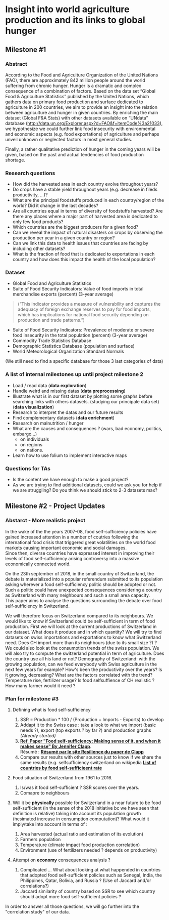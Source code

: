 # Insight into world agriculture production and its links to global hunger
 
## Milestone #1

### Abstract
According to the Food and Agriculture Organization of the United Nations (FAO), there are approximately 842 million people around the world suffering from chronic hunger. Hunger is a dramatic and complex consequence of a combination of factors. 
Based on the data set “Global Food & Agriculture Statistics” published by the United Nations, which gathers data on primary food production and surface dedicated to agriculture in 200 countries, we aim to provide an insight into the relation between agriculture and hunger in given countries. By enriching the main dataset (Global F&A Stats) with other datasets available on “UNdata” database (http://data.un.org/Explorer.aspx?d=FAO&f=itemCode%3a21033), we hypothesize we could further link food insecurity with environmental and economic aspects (e.g. food exportations) of agriculture and perhaps unveil unknown or neglected factors in most general studies. 

Finally, a rather qualitative prediction of hunger in the coming years will be given, based on the past and actual tendencies of food production shortage. 

### Research questions
* How did the harvested area in each country evolve throughout years?
* Do crops have a stable yield throughout years (e.g. decrease in fileds productivity, …)?
* What are the principal foodstuffs produced in each country/region of the world? Did it change in the last decades?
* Are all countries equal in terms of diversity of foodstuffs harvested? Are there any places where a major part of harvested area is dedicated to only few food products? 
* Which countries are the biggest producers for a given food?
* Can we reveal the impact of natural disasters on crops by observing the production per year in a given country or region?
* Can we link this data to health issues that countries are facing by including other datasets?
* What is the fraction of food that is dedicated to exportations in each country and how does this impact the health of the local population?

### Dataset
* Global Food and Agriculture Statistics
* Suite of Food Security Indicators: Value of food imports in total merchandise exports (percent) (3-year average) 
>(“This indicator provides a measure of vulnerability and captures the adequacy of foreign exchange reserves to pay for food imports, which has implications for national food security depending on production and trade patterns.”)
* Suite of Food Security Indicators: Prevalence of moderate or severe food insecurity in the total population (percent) (3-year average)
* Commodity Trade Statistics Database
* Demographic Statistics Database (population and surface)
* World Meteorological Organization Standard Normals

(We still need to find a specific  database for those 3 last categories of data)

### A list of internal milestones up until project milestone 2
* Load / read data (**data exploration**)
* Handle weird and missing datas (**data preprocessing**)
* Illustrate what is in our first dataset by plotting some graphs before searching links with others datasets. (studying our principale data set) (**data visualization**)
* Research to interpret the datas and our future results
* Find complementary datasets (**data enrichment**)
* Research on malnutrition / hunger 
* What are the causes and consequences ? (wars, bad economy, politics, embargo...)
  * on individuals
  * on regions
  * on nations.
* Learn how to use folium to implement interactive maps 

### Questions for TAs
* Is the content we have enough to make a good project?
* As we are trying to find additional datasets, could we ask you for help if we are struggling? Do you think we should stick to 2-3 datasets max?

## Milestone #2 - Project Updates

### Abstarct - More realistic project 

In the wake of the the years 2007-08, food self-sufficiency policies have gained increased attention in a number of coutries following the international food crisis that triggered great volatilities on the world food markets causing important economic and social damages. <br>
Since then, diverse countries have expressed interest in improving their levels of food self-sufficiency arising controversy into a massive economically connected world.

On the 23th september of 2018, in the small country of Switzerland, the debate is materialized into a popular referendum submitted to its population asking wherever a food self-sufficiency politic should be adopted or not. Such a politic could have unexpected consequences considering a country as Switzerland with many neighbours and such a small area capacity. <br>
This paper aims to analyse the questions surrounding the debate over food self-sufficiency in Switzerland. 

We will therefore focus on Switzerland compared to its neighbours. We would like to know if Switzerland could be self-sufficient in term of food production.
First we will look at the current productions of Switzerland in our dataset. What does it produce and in which quantity?
We will try to find datasets on swiss importations and exportations to know what Switzerland need. Does CH import more than its neighbours (due to its small size ?) ? We could also look at the consumption trends of the swiss population.
We will also try to compute the switzerland potential in term of agriculture. Does the country use all his land or not? Demography of Switzerland: with the growing population, can we feed everybody with Swiss agriculture in the next few years for example?
How's been the productivity over the years? Is it growing, decreasing? What are the factors correlated with the trend? Temperature rise, fertilizer usage?
Is food selfsuffience of CH realistic ? How many farmer would it need ? 

### Plan for milestone #3

1. Defining what is food self-sufficiency
    1.  SSR = Production * 100 / (Production + Imports - Exports) to develop
    2. Addapt it to the Swiss case : take a look to what we import (basic needs ?), export (top exports ? by far ?) and production graphs *(Already started)*
    3. __[Ref. Paper "Food self-sufficiency: Making sense of it, and when it makes sense" By Jennifer Clapp](https://www.sciencedirect.com/science/article/pii/S0306919216305851#b0240)__. <br> Résumé : __[Résumé par le site Resilience du paper de Clapp](https://www.resilience.org/stories/2018-03-13/food-self-sufficiency-does-it-make-sense/)__
    4. Compare our results with other sources just to know if we share the same results (e.g. selfsufficiency switzerland on wikipedia __[List of countries by food self-sufficieent rate](https://en.wikipedia.org/wiki/List_of_countries_by_food_self-sufficiency_rate)__

    
2. Food situation of Switzerland from 1961 to 2016.
    1. Is/was it food self-sufficient ? SSR scores over the years.
    2. Comapre to neighbours

    
3. Will it be **physically** possible for Switzerland in a near future to be food self-sufficient (in the sense of the 2018 initiative bc we have seen that definition is relative) taking into account its population growth (hesimated increase in consumption computation)? What would it imply/take into account in terms of :
    1. Area harvested (actual ratio and estimation of its evolution)
    2. Farmers population 
    3. Temperature (climate impact food production correlation)
    4. Environment (use of fertilizers needed ? depends on productivity)

    
4. Attempt on **economy** consequences analysis ?
    1. Complicated ... What about looking at what happended in countries that adopted food self-sufficient policies such as Senegal, India, the Philippines, Qatar, Bolivia, and Russia ? (Use of Jaccard and/or correlations?)
    2. Jaccard similarity of country based on SSR to see which country should adopt more food self-sufficient policies ? 

In order to answer all those questions, we will go further into the "correlation study" of our data.
